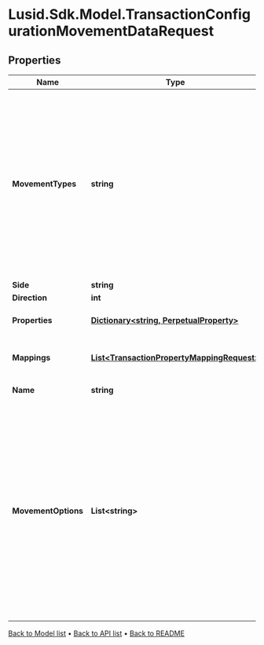 # Lusid.Sdk.Model.TransactionConfigurationMovementDataRequest

## Properties

Name | Type | Description | Notes
------------ | ------------- | ------------- | -------------
**MovementTypes** | **string** | . The available values are: Settlement, Traded, StockMovement, FutureCash, Commitment, Receivable, CashSettlement, CashForward, CashCommitment, CashReceivable, Accrual, CashAccrual, ForwardFx, CashFxForward, Carry, CarryAsPnl, VariationMargin, Capital, Fee, LimitAdjustment, BalanceAdjustment, Deferred, CashDeferred, UnsettledCashTypes | 
**Side** | **string** | The movement side | 
**Direction** | **int** | The movement direction | 
**Properties** | [**Dictionary&lt;string, PerpetualProperty&gt;**](PerpetualProperty.md) | The properties associated with the underlying Movement. | [optional] 
**Mappings** | [**List&lt;TransactionPropertyMappingRequest&gt;**](TransactionPropertyMappingRequest.md) | This allows you to map a transaction property to a property on the underlying holding. | [optional] 
**Name** | **string** | The movement name (optional) | [optional] 
**MovementOptions** | **List&lt;string&gt;** | Allows extra specifications for the movement. The options currently available are &#39;DirectAdjustment&#39;, &#39;IncludesTradedInterest&#39;, &#39;Virtual&#39; and &#39;Income&#39; (works only with the movement type &#39;StockMovement&#39;). A movement type of &#39;StockMovement&#39; with an option of &#39;DirectAdjusment&#39; will allow you to adjust the units of a holding without affecting its cost base. You will, therefore, be able to reflect the impact of a stock split by loading a Transaction. | [optional] 

[Back to Model list](../README.md#documentation-for-models) &#8226; [Back to API list](../README.md#documentation-for-api-endpoints) &#8226; [Back to README](../README.md)


